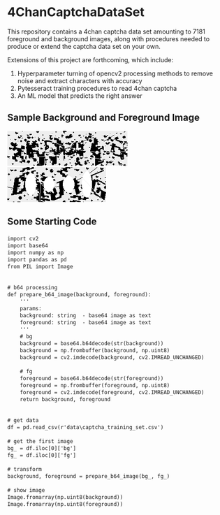 # 4ChanCaptchaDataSet


This repository contains a 4chan captcha data set amounting to 7181 foreground and background images,
along with procedures needed to produce or extend the captcha data set on your own.

Extensions of this project are forthcoming, which include:

1. Hyperparameter turning of opencv2 processing methods to remove noise and extract characters with accuracy
2. Pytesseract training procedures to read 4chan captcha
3. An ML model that predicts the right answer


## Sample Background and Foreground Image

<img title="Background" alt="Background" src="/sample_images/background.png">

<img title="Foreground" alt="Foreground" src="/sample_images/foreground.png">


## Some Starting Code

```
import cv2
import base64
import numpy as np
import pandas as pd
from PIL import Image


# b64 processing
def prepare_b64_image(background, foreground):
    '''
    params:
    background: string  - base64 image as text
    foreground: string  - base64 image as text
    '''
    # bg
    background = base64.b64decode(str(background))
    background = np.frombuffer(background, np.uint8)
    background = cv2.imdecode(background, cv2.IMREAD_UNCHANGED)

    # fg
    foreground = base64.b64decode(str(foreground))
    foreground = np.frombuffer(foreground, np.uint8)
    foreground = cv2.imdecode(foreground, cv2.IMREAD_UNCHANGED)
    return background, foreground


# get data
df = pd.read_csv(r'data\captcha_training_set.csv')

# get the first image
bg_ = df.iloc[0]['bg']
fg_ = df.iloc[0]['fg']

# transform
background, foreground = prepare_b64_image(bg_, fg_)

# show image
Image.fromarray(np.uint8(background))
Image.fromarray(np.uint8(foreground))
```
